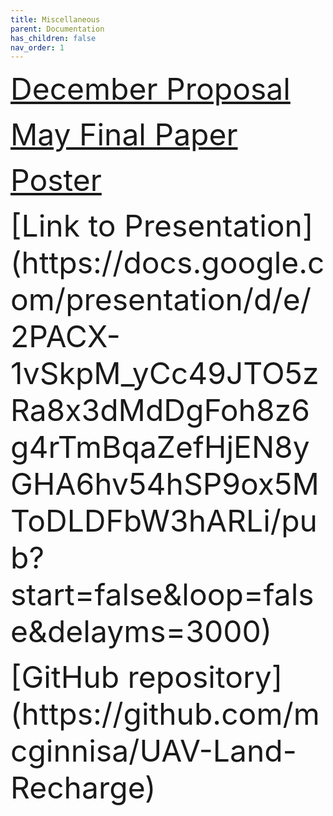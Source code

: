 ```yaml
---
title: Miscellaneous
parent: Documentation
has_children: false
nav_order: 1
---
```

<p>
<font size="10">
<a href="december_doc.pdf">December Proposal</a> 
</font>
</p>

<p>
<font size="10">
<a href="may_doc.pdf">May Final Paper</a> 
</font>
</p>

<p>
<font size="10">
<a href="SusTech 2020 Poster Final.pdf">Poster</a> 
</font>
</p>

<p>
<font size="10">
[Link to Presentation](https://docs.google.com/presentation/d/e/2PACX-1vSkpM_yCc49JTO5zRa8x3dMdDgFoh8z6g4rTmBqaZefHjEN8yGHA6hv54hSP9ox5MToDLDFbW3hARLi/pub?start=false&loop=false&delayms=3000)
</font>
</p>

<p>
<font size="10">
[GitHub repository](https://github.com/mcginnisa/UAV-Land-Recharge)
</font>
</p>
